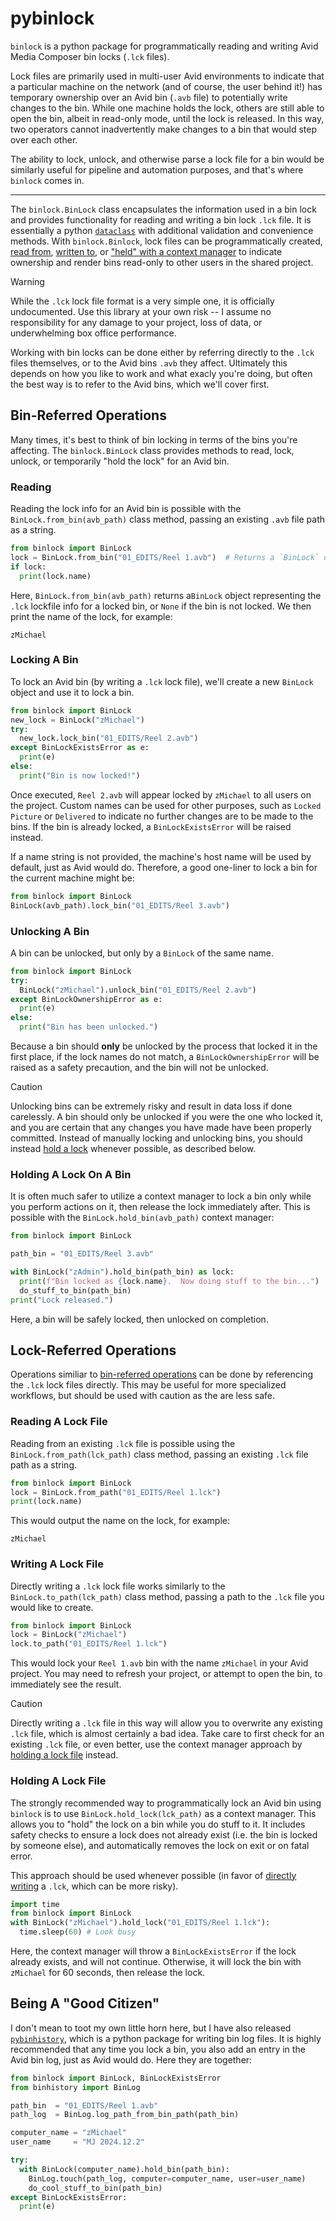# pybinlock

`binlock` is a python package for programmatically reading and writing Avid Media Composer bin locks (`.lck` files).

Lock files are primarily used in multi-user Avid environments to indicate that a particular machine on the network (and of course, the user behind it!) has temporary ownership over an Avid bin (`.avb` file) to 
potentially write changes to the bin.  While one machine holds the lock, others are still able to open the bin, albeit in read-only mode, until the lock is released.  In this way, two operators cannot 
inadvertently make changes to a bin that would step over each other.

The ability to lock, unlock, and otherwise parse a lock file for a bin would be similarly useful for pipeline and automation purposes, and that's where `binlock` comes in.

---

The `binlock.BinLock` class encapsulates the information used in a bin lock and provides functionality for reading and writing a bin lock `.lck` file.  It is essentially a python 
[`dataclass`](https://docs.python.org/3/library/dataclasses.html) with additional validation and convenience methods.  With `binlock.Binlock`, lock files can be programmatically 
created, [read from](#reading), [written to](#writing), or ["held" with a context manager](#as-a-context-manager) to indicate ownership and render bins read-only to other users in 
the shared project.

>[!WARNING]
>While the `.lck` lock file format is a very simple one, it is officially undocumented.  Use this library at your own risk -- I assume no responsibility for any damage to your
>project, loss of data, or underwhelming box office performance.

Working with bin locks can be done either by referring directly to the `.lck` files themselves, or to the Avid bins `.avb` they affect.  Ultimately this depends on how you like to 
work and what exacly you're doing, but often the best way is to refer to the Avid bins, which we'll cover first.

## Bin-Referred Operations

Many times, it's best to think of bin locking in terms of the bins you're affecting.  The `binlock.BinLock` class provides methods to read, lock, unlock, or temporarily "hold the lock" for an Avid bin.

### Reading

Reading the lock info for an Avid bin is possible with the `BinLock.from_bin(avb_path)` class method, passing an existing `.avb` file path as a string.

```python
from binlock import BinLock
lock = BinLock.from_bin("01_EDITS/Reel 1.avb")  # Returns a `BinLock` object
if lock:
  print(lock.name)
```
Here, `BinLock.from_bin(avb_path)` returns a`BinLock` object representing the `.lck` lockfile info for a locked bin, or `None` if the bin is not locked.  We then print the name of the lock, for example:
```
zMichael
```

### Locking A Bin

To lock an Avid bin (by writing a `.lck` lock file), we'll create a new `BinLock` object and use it to lock a bin.

```python
from binlock import BinLock
new_lock = BinLock("zMichael")
try:
  new_lock.lock_bin("01_EDITS/Reel 2.avb")
except BinLockExistsError as e:
  print(e)
else:
  print("Bin is now locked!")
```

Once executed, `Reel 2.avb` will appear locked by `zMichael` to all users on the project.  Custom names can be used for other purposes, such as `Locked Picture` or `Delivered` to indicate 
no further changes are to be made to the bins.  If the bin is already locked, a `BinLockExistsError` will be raised instead.

If a name string is not provided, the machine's host name will be used by default, just as Avid would do.  Therefore, a good one-liner to lock a bin for the current machine might be:

```python
from binlock import BinLock
BinLock(avb_path).lock_bin("01_EDITS/Reel 3.avb")
```

### Unlocking A Bin

A bin can be unlocked, but only by a `BinLock` of the same name.

```python
from binlock import BinLock
try:
  BinLock("zMichael").unlock_bin("01_EDITS/Reel 2.avb")
except BinLockOwnershipError as e:
  print(e)
else:
  print("Bin has been unlocked.")
```

Because a bin should **only** be unlocked by the process that locked it in the first place, if the lock names do not match, a `BinLockOwnershipError` will be raised as a safety precaution, and the bin will not be unlocked.

>[!CAUTION]
>Unlocking bins can be extremely risky and result in data loss if done carelessly.  A bin should only be unlocked if you were the one who locked it, and you are certain that any changes you have made have been properly committed.
>Instead of manually locking and unlocking bins, you should instead [hold a lock](#holding-a-lock-on-a-bin) whenever possible, as described below.

### Holding A Lock On A Bin

It is often much safer to utilize a context manager to lock a bin only while you perform actions on it, then release the lock immediately after.  This is possible with the `BinLock.hold_bin(avb_path)` context manager:

```python
from binlock import BinLock

path_bin = "01_EDITS/Reel 3.avb"

with BinLock("zAdmin").hold_bin(path_bin) as lock:
  print(f"Bin locked as {lock.name}.  Now doing stuff to the bin...")
  do_stuff_to_bin(path_bin)
print("Lock released.")
```

Here, a bin will be safely locked, then unlocked on completion.

## Lock-Referred Operations

Operations similiar to [bin-referred operations](#bin-referred-operations) can be done by referencing the `.lck` lock files directly.  This may be useful for 
more specialized workflows, but should be used with caution as the are less safe.

### Reading A Lock File

Reading from an existing `.lck` file is possible using the `BinLock.from_path(lck_path)` class method, passing an existing `.lck` file path as a string.

```python
from binlock import BinLock
lock = BinLock.from_path("01_EDITS/Reel 1.lck")
print(lock.name)
```
This would output the name on the lock, for example:
```
zMichael
```

### Writing A Lock File

Directly writing a `.lck` lock file works similarly to the `BinLock.to_path(lck_path)` class method, passing a path to the `.lck` file you would like to create.

```python
from binlock import BinLock
lock = BinLock("zMichael")
lock.to_path("01_EDITS/Reel 1.lck")
```
This would lock your `Reel 1.avb` bin with the name `zMichael` in your Avid project.  You may need to refresh your project, or attempt to open the bin, to immediately 
see the result.

>[!CAUTION]
>Directly writing a `.lck` file in this way will allow you to overwrite any existing `.lck` file, which is almost certainly a bad idea.  Take care to first
>check for an existing `.lck` file, or even better, use the context manager approach by [holding a lock file](#holding-a-lock-file) instead.

### Holding A Lock File

The strongly recommended way to programmatically lock an Avid bin using `binlock` is to use `BinLock.hold_lock(lck_path)` as a context manager.  This allows you to "hold" the 
lock on a bin while you do stuff to it.  It includes safety checks to ensure a lock does not already exist (i.e. the bin is locked by someone else), and automatically 
removes the lock on exit or on fatal error.

This approach should be used whenever possible (in favor of [directly writing](#writing-a-lock-file) a `.lck`, which can be more risky).

```python
import time
from binlock import BinLock
with BinLock("zMichael").hold_lock("01_EDITS/Reel 1.lck"):
  time.sleep(60) # Look busy
```
Here, the context manager will throw a `BinLockExistsError` if the lock already exists, and will not continue.  Otherwise, it will lock the bin with `zMichael` for 60 seconds, then release the lock.

## Being A "Good Citizen"

I don't mean to toot my own little horn here, but I have also released [`pybinhistory`](https://github.com/mjiggidy/pybinhistory), which is a python package for writing bin log files.  It is highly 
recommended that any time you lock a bin, you also add an entry in the Avid bin log, just as Avid would do.  Here they are together:

```python
from binlock import BinLock, BinLockExistsError
from binhistory import BinLog

path_bin  = "01_EDITS/Reel 1.avb"
path_log  = BinLog.log_path_from_bin_path(path_bin)

computer_name = "zMichael"
user_name     = "MJ 2024.12.2"

try:
  with BinLock(computer_name).hold_bin(path_bin):
    BinLog.touch(path_log, computer=computer_name, user=user_name)
    do_cool_stuff_to_bin(path_bin)
except BinLockExistsError:
  print(e)
```

